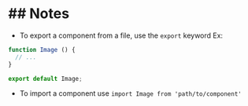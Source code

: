 # ## Notes

* To export a component from a file, use the `export` keyword
  Ex: 
```js
function Image () {
  // ...
}

export default Image;
```

* To import a component use `import Image from 'path/to/component'`